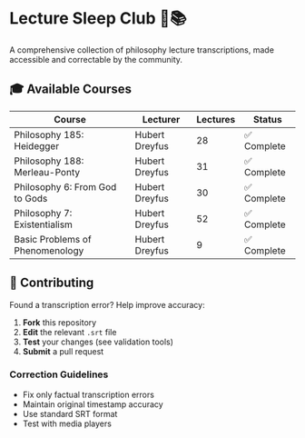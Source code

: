# Lecture Sleep Club 🌙📚

A comprehensive collection of philosophy lecture transcriptions, made accessible and correctable by the community.

## 🎓 Available Courses

| Course | Lecturer | Lectures | Status |
|--------|----------|----------|---------|
| Philosophy 185: Heidegger | Hubert Dreyfus | 28 | ✅ Complete |
| Philosophy 188: Merleau-Ponty | Hubert Dreyfus | 31 | ✅ Complete |
| Philosophy 6: From God to Gods | Hubert Dreyfus | 30 | ✅ Complete |
| Philosophy 7: Existentialism | Hubert Dreyfus | 52 | ✅ Complete |
| Basic Problems of Phenomenology | Hubert Dreyfus | 9 | ✅ Complete |

## 🤝 Contributing

Found a transcription error? Help improve accuracy:

1. **Fork** this repository
2. **Edit** the relevant `.srt` file
3. **Test** your changes (see validation tools)
4. **Submit** a pull request

### Correction Guidelines
- Fix only factual transcription errors
- Maintain original timestamp accuracy
- Use standard SRT format
- Test with media players